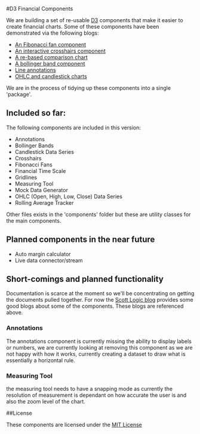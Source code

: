 #D3 Financial Components

We are building a set of re-usable [D3](http://d3js.org) components that make it easier to create financial charts. Some of these components have been demonstrated via the following blogs:

 + [An Fibonacci fan component](http://www.scottlogic.com/blog/2014/10/31/fibonacci.html)
 + [An interactive crosshairs component](http://www.scottlogic.com/blog/2014/09/29/crosshairs.html)
 + [A re-based comparison chart](http://www.scottlogic.com/blog/2014/09/26/an-interactive-stock-comparison-chart-with-d3.html)
 + [A bollinger band component](http://www.scottlogic.com/blog/2014/08/28/bollinger.html)
 + [Line annotations](http://www.scottlogic.com/blog/2014/08/26/two-line-components-for-d3-charts.html)
 + [OHLC and candlestick charts](http://www.scottlogic.com/blog/2014/08/19/an-ohlc-chart-component-for-d3.html)
 
We are in the process of tidying up these components into a single 'package'.

Included so far:
----------------

The following components are included in this version:

+ Annotations 
+ Bollinger Bands
+ Candlestick Data Series
+ Crosshairs
+ Fibonacci Fans
+ Financial Time Scale
+ Gridlines 
+ Measuring Tool
+ Mock Data Generator
+ OHLC (Open, High, Low, Close) Data Series 
+ Rolling Average Tracker 

Other files exists in the 'components' folder but these are utility classes for the main components.

Planned components in the near future
-------------------------------------

+ Auto margin calculator
+ Live data connector/stream

Short-comings and planned functionality
---------------------------------------

Documentation is scarce at the moment so we'll be concentrating on getting the documents pulled together. For now the [Scott Logic blog](http://www.scottlogic.com/blog/) provides some good blogs about some of the components. These blogs are referenced above.

### Annotations

The annotations component is currently missing the ability to display labels or numbers, we are currently looking at removing this component as we are not happy with how it works, currently creating a dataset to draw what is essentially a horizontal rule.

### Measuring Tool

the measuring tool needs to have a snapping mode as currently the resolution of measurement is dependant on how accurate the user is and also the zoom level of the chart.

##License

These components are licensed under the [MIT License](http://opensource.org/licenses/MIT)

